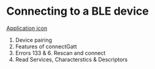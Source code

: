 Connecting to a BLE device
==========================
[Application icon](images/puckman.svg)
1. Device pairing
2. Features of connectGatt
3. Errors 133 & 6. Rescan and connect
4. Read Services, Characterstics & Descriptors